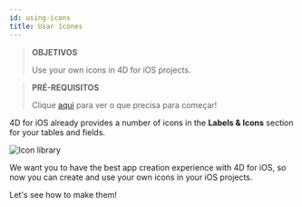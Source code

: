 ```yaml
---
id: using-icons
title: Usar ícones
---
```


> **OBJETIVOS**
> 
> Use your own icons in 4D for iOS projects.


> **PRÉ-REQUISITOS**
> 
> Clique [aqui](prerequisites.html) para ver o que precisa para começar!


4D for iOS already provides a number of icons in the **Labels & Icons** section for your tables and fields.

![Icon library](assets/en/custom-icons/icon-library.png)

We want you to have the best app creation experience with 4D for iOS, so now you can create and use your own icons in your iOS projects.

Let's see how to make them!